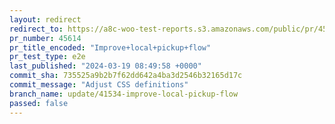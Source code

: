```yaml
---
layout: redirect
redirect_to: https://a8c-woo-test-reports.s3.amazonaws.com/public/pr/45614/e2e/index.html
pr_number: 45614
pr_title_encoded: "Improve+local+pickup+flow"
pr_test_type: e2e
last_published: "2024-03-19 08:49:58 +0000"
commit_sha: 735525a9b2b7f62dd642a4ba3d2546b32165d17c
commit_message: "Adjust CSS definitions"
branch_name: update/41534-improve-local-pickup-flow
passed: false
---
```


